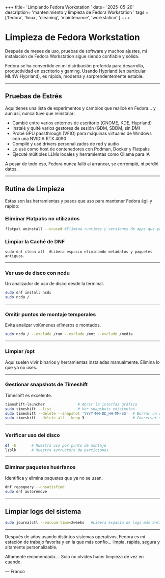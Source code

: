 +++
title= 'Limpiando Fedora Workstation '
date= '2025-05-20'
description= 'mantenimiento y limpieza de Fedora Workstation '
tags = ['fedora', 'linux', 'cleaning', 'maintenance', 'workstation' ]
+++

# Limpieza de Fedora Workstation

Después de meses de uso, pruebas de software y muchos ajustes, mi instalación de Fedora Workstation sigue siendo confiable y sólida.

Fedora se ha convertido en mi distribución preferida para desarrollo, productividad en escritorio y gaming. Usando Hyprland (en particular ML4W Hyprland), es rápida, moderna y sorprendentemente estable.

---  

## Pruebas de Estrés

Aquí tienes una lista de experimentos y cambios que realicé en Fedora... y aun así, nunca tuve que reinstalar:

- Cambié entre varios entornos de escritorio (GNOME, KDE, Hyprland)
- Instalé y quité varios gestores de sesión (GDM, SDDM, sin DM)
- Probé GPU passthrough (VFIO) para máquinas virtuales de Windows con una NVIDIA RTX 4090
- Compilé y usé drivers personalizados de red y audio
- Lo usé como host de contenedores con Podman, Docker y Flatpaks
- Ejecuté múltiples LLMs locales y herramientas como Ollama para IA

A pesar de todo eso, Fedora nunca falló al arrancar, se corrompió, ni perdió datos.

  

---
  
## Rutina de Limpieza

Estas son las herramientas y pasos que uso para mantener Fedora ágil y rápido:

### Eliminar Flatpaks no utilizados

```bash
flatpak uninstall --unused #Elimina runtimes y versiones de apps que ya no se usan.
```

### **Limpiar la Caché de DNF**

```
sudo dnf clean all  #Libera espacio eliminando metadatos y paquetes antiguos.
```

---

### **Ver uso de disco con ncdu**  
Un analizador de uso de disco desde la terminal.

```bash
sudo dnf install ncdu
sudo ncdu /
```

---

### **Omitir puntos de montaje temporales**
Evita analizar volúmenes efímeros o montados.

```bash
sudo ncdu / --exclude /run --exclude /mnt --exclude /media
```

---

### **Limpiar /opt**

Aquí suelen vivir binarios y herramientas instaladas manualmente. Elimina lo que ya no uses.

---

### **Gestionar snapshots de Timeshift**
Timeshift es excelente.

```bash
timeshift-launcher               # Abrir la interfaz gráfica
sudo timeshift --list            # Ver snapshots existentes
sudo timeshift --delete --snapshot 'YYYY-MM-DD_HH-MM-SS'  # Borrar un snapshot específico
sudo timeshift --delete-all --keep 3                      # Conservar solo los 3 más recientes
```

---

### **Verificar uso del disco**

```bash
df -h       # Muestra uso por punto de montaje
lsblk       # Muestra estructura de particiones
```

---

### **Eliminar paquetes huérfanos**
Identifica y elimina paquetes que ya no se usan.

```bash
dnf repoquery --unsatisfied
sudo dnf autoremove
```

---

## **Limpiar logs del sistema**

```bash
sudo journalctl --vacuum-time=2weeks   #Libera espacio de logs más antiguos a dos semanas.
```

---
Después de  años usando distintos sistemas operativos, Fedora es mi estación de trabajo favorita y en la que más confío… limpia, rápida, segura y altamente personalizable.

Altamente recomendada.... Solo no olvides hacer limpieza de vez en cuando.

— Franco